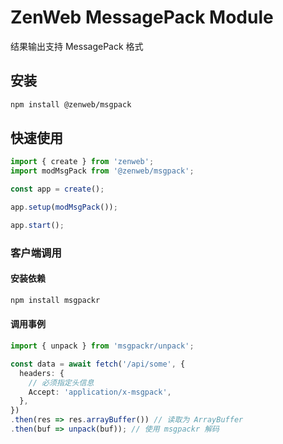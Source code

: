 # ZenWeb MessagePack Module

结果输出支持 MessagePack 格式

## 安装

```bash npm2yarn
npm install @zenweb/msgpack
```

## 快速使用

```ts title="src/index.ts"
import { create } from 'zenweb';
import modMsgPack from '@zenweb/msgpack';

const app = create();

app.setup(modMsgPack());

app.start();
```

### 客户端调用

#### 安装依赖

```bash npm2yarn
npm install msgpackr
```

#### 调用事例

```ts
import { unpack } from 'msgpackr/unpack';

const data = await fetch('/api/some', {
  headers: {
    // 必须指定头信息
    Accept: 'application/x-msgpack',
  },
})
.then(res => res.arrayBuffer()) // 读取为 ArrayBuffer
.then(buf => unpack(buf)); // 使用 msgpackr 解码
```
